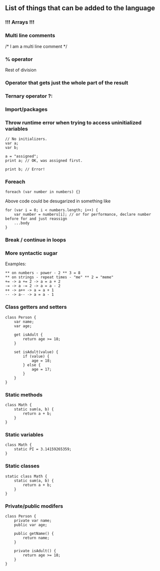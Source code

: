 ## List of things that can be added to the language

### !!! Arrays !!!

### Multi line comments
/* 
I am a multi line comment
*/

### % operator
Rest of division

### Operator that gets just the whole part of the result

### Ternary operator ?:

### Import/packages

### Throw runtime error when trying to access uninitialized variables
```mda
// No initializers.
var a;
var b;

a = "assigned";
print a; // OK, was assigned first.

print b; // Error!
```

### Foreach
```mda
foreach (var number in numbers) {}
```
Above code could be desugarized in something like
```mda
for (var i = 0; i < numbers.length; i++) {
    var number = numbers[i]; // or for performance, declare number before for and just reassign
    ...body
}
```

### Break / continue in loops

### More syntactic sugar
Examples:
```plaintext
** on numbers - power - 2 ** 3 = 8
** on strings - repeat times - "me" ** 2 = "meme"
+= -> a += 2 -> a = a + 2
-= -> a -= 2 -> a = a - 2
++ -> a++ -> a = a + 1
-- -> a-- -> a = a - 1
```

### Class getters and setters
```mda
class Person {
    var name;
    var age;

    get isAdult {
        return age >= 18;
    }

    set isAdult(value) {
        if (value) {
            age = 18;
        } else {
            age = 17;
        }
    }
}
```

### Static methods
```mda
class Math {
    static sum(a, b) {
        return a + b;
    }
}
```

### Static variables
```mda
class Math {
    static PI = 3.14159265359;
}
```

### Static classes
```mda
static class Math {
    static sum(a, b) {
        return a + b;
    }
}
```

### Private/public modifers
```mda
class Person {
    private var name;
    public var age;
    
    public getName() {
        return name;
    }
    
    private isAdult() {
        return age >= 18;
    }
}
```
